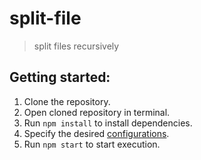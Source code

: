 split-file
==========
> split files recursively

## Getting started:

1. Clone the repository.
2. Open cloned repository in terminal.
3. Run `npm install` to install dependencies.
4. Specify the desired [configurations](conf/conf.json).
5. Run `npm start` to start execution.

